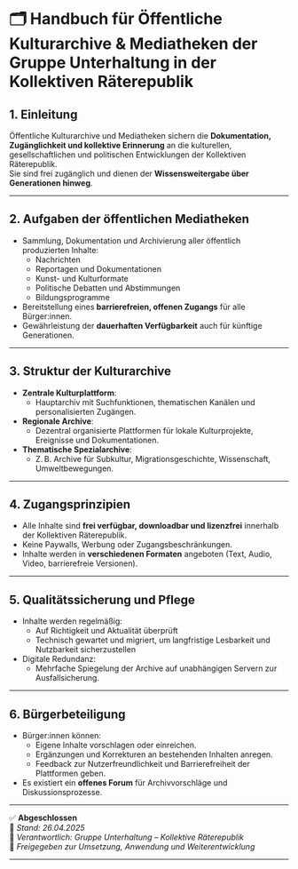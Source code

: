 # 🗂️ Handbuch für Öffentliche Kulturarchive & Mediatheken der Gruppe Unterhaltung in der Kollektiven Räterepublik

## 1. Einleitung

Öffentliche Kulturarchive und Mediatheken sichern die **Dokumentation, Zugänglichkeit und kollektive Erinnerung** an die kulturellen, gesellschaftlichen und politischen Entwicklungen der Kollektiven Räterepublik.  
Sie sind frei zugänglich und dienen der **Wissensweitergabe über Generationen hinweg**.

---

## 2. Aufgaben der öffentlichen Mediatheken

- Sammlung, Dokumentation und Archivierung aller öffentlich produzierten Inhalte:
  - Nachrichten
  - Reportagen und Dokumentationen
  - Kunst- und Kulturformate
  - Politische Debatten und Abstimmungen
  - Bildungsprogramme
- Bereitstellung eines **barrierefreien, offenen Zugangs** für alle Bürger:innen.
- Gewährleistung der **dauerhaften Verfügbarkeit** auch für künftige Generationen.

---

## 3. Struktur der Kulturarchive

- **Zentrale Kulturplattform**: 
  - Hauptarchiv mit Suchfunktionen, thematischen Kanälen und personalisierten Zugängen.
- **Regionale Archive**:
  - Dezentral organisierte Plattformen für lokale Kulturprojekte, Ereignisse und Dokumentationen.
- **Thematische Spezialarchive**:
  - Z. B. Archive für Subkultur, Migrationsgeschichte, Wissenschaft, Umweltbewegungen.

---

## 4. Zugangsprinzipien

- Alle Inhalte sind **frei verfügbar, downloadbar und lizenzfrei** innerhalb der Kollektiven Räterepublik.
- Keine Paywalls, Werbung oder Zugangsbeschränkungen.
- Inhalte werden in **verschiedenen Formaten** angeboten (Text, Audio, Video, barrierefreie Versionen).

---

## 5. Qualitätssicherung und Pflege

- Inhalte werden regelmäßig:
  - Auf Richtigkeit und Aktualität überprüft
  - Technisch gewartet und migriert, um langfristige Lesbarkeit und Nutzbarkeit sicherzustellen
- Digitale Redundanz:
  - Mehrfache Spiegelung der Archive auf unabhängigen Servern zur Ausfallsicherung.

---

## 6. Bürgerbeteiligung

- Bürger:innen können:
  - Eigene Inhalte vorschlagen oder einreichen.
  - Ergänzungen und Korrekturen an bestehenden Inhalten anregen.
  - Feedback zur Nutzerfreundlichkeit und Barrierefreiheit der Plattformen geben.
- Es existiert ein **offenes Forum** für Archivvorschläge und Diskussionsprozesse.

---

✅ **Abgeschlossen**  
📅 *Stand: 26.04.2025*  
🏩 *Verantwortlich: Gruppe Unterhaltung – Kollektive Räterepublik*  
🔐 *Freigegeben zur Umsetzung, Anwendung und Weiterentwicklung*

---

